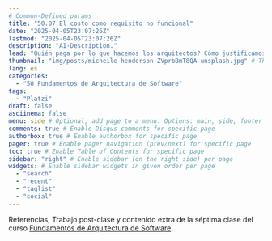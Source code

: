 ```yaml
---
# Common-Defined params
title: "50.07 El costo como requisito no funcional"
date: "2025-04-05T23:07:26Z"
lastmod: "2025-04-05T23:07:26Z"
description: "AI-Description."
lead: "Quién paga por lo que hacemos los arquitectos? Cómo justificamos el cheque?" # Lead text
thumbnail: "img/posts/micheile-henderson-ZVprbBmT8QA-unsplash.jpg" # Thumbnail image
lang: es
categories:
  - "50 Fundamentos de Arquitectura de Software"
tags:
  - "Platzi"
draft: false
asciinema: false
menu: side # Optional, add page to a menu. Options: main, side, footer
comments: true # Enable Disqus comments for specific page
authorbox: true # Enable authorbox for specific page
pager: true # Enable pager navigation (prev/next) for specific page
toc: true # Enable Table of Contents for specific page
sidebar: "right" # Enable sidebar (on the right side) per page
widgets: # Enable sidebar widgets in given order per page
  - "search"
  - "recent"
  - "taglist"
  - "social"
---
```


Referencias, Trabajo post-clase y contenido extra de la séptima clase del curso [Fundamentos de Arquitectura de Software](https://platzi.com/). 

<!--more-->

